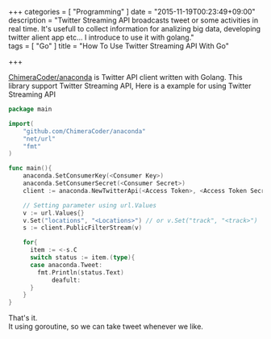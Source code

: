 +++
categories = [
  "Programming"
]
date = "2015-11-19T00:23:49+09:00"
description = "Twitter Streaming API broadcasts tweet or some activities in real time.  It's usefull to collect information for analizing big data, developing twitter alient app etc...  I introduce to use it with golang."   
tags = [
  "Go"
]
title = "How To Use Twitter Streaming API With Go"

+++

[ChimeraCoder/anaconda](https://github.com/ChimeraCoder/anaconda) is Twitter API client written with Golang.  This library support Twitter Streaming API, Here is a example for using Twitter Streaming API

```go
package main

import(
    "github.com/ChimeraCoder/anaconda"
    "net/url"
    "fmt"
)

func main(){
    anaconda.SetConsumerKey(<Consumer Key>)
    anaconda.SetConsumerSecret(<Consumer Secret>)
    client := anaconda.NewTwitterApi(<Access Token>, <Access Token Secret>)

    // Setting parameter using url.Values
    v := url.Values{}
    v.Set("locations", "<Locations>") // or v.Set("track", "<track>")
    s := client.PublicFilterStream(v)

    for{
      item := <-s.C
      switch status := item.(type){
      case anaconda.Tweet:
        fmt.Println(status.Text)     
			deafult:
      }
    }
}
```


That's it.   
It using goroutine, so we can take tweet whenever we like.
